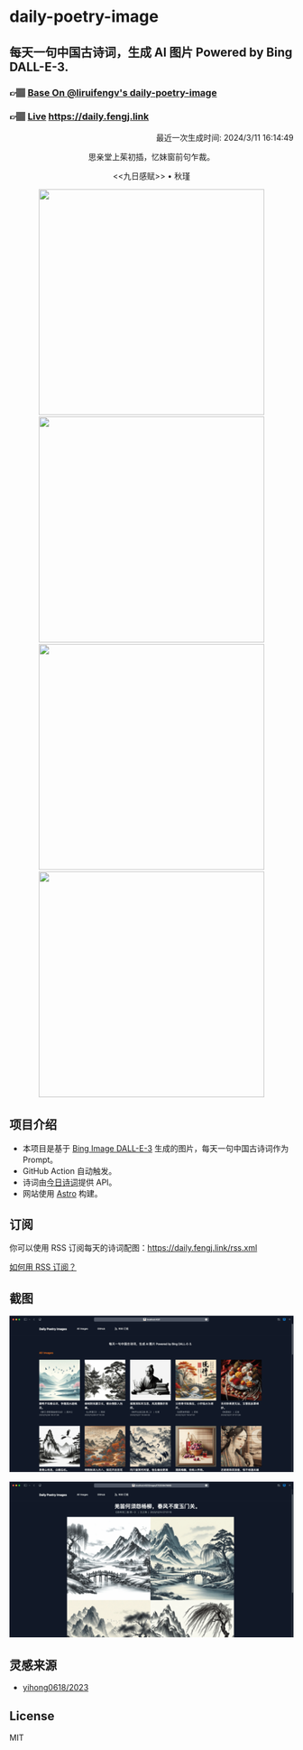 
# daily-poetry-image

## 每天一句中国古诗词，生成 AI 图片 Powered by Bing DALL-E-3.

### 👉🏽 [Base On @liruifengv's daily-poetry-image](https://github.com/liruifengv/daily-poetry-image)

### 👉🏽 [Live](https://daily.fengj.link) https://daily.fengj.link

<p align="right">
  最近一次生成时间: 2024/3/11 16:14:49
</p>
<p align="center">
思亲堂上茱初插，忆妹窗前句乍裁。
</p>
<p align="center">
<<九日感赋>> • 秋瑾
</p>
<p align="center">
<img src="https://tse1.mm.bing.net/th/id/OIG4.nx1kwUXSKRqD5TnEr1lM" height="400" width="400" />
<img src="https://tse2.mm.bing.net/th/id/OIG4.6_X9MBUQqi9T_9ayS90H" height="400" width="400" />
<img src="https://tse1.mm.bing.net/th/id/OIG4.QShImgqdPIj8UcPgcgBi" height="400" width="400" />
<img src="https://tse3.mm.bing.net/th/id/OIG4.rx9wz5uN2r558wGJEpS5" height="400" width="400" />
</p>

## 项目介绍

-   本项目是基于 [Bing Image DALL-E-3](https://www.bing.com/images/create) 生成的图片，每天一句中国古诗词作为 Prompt。
-   GitHub Action 自动触发。
-   诗词由[今日诗词](https://www.jinrishici.com/)提供 API。
-   网站使用 [Astro](https://astro.build) 构建。

## 订阅

你可以使用 RSS 订阅每天的诗词配图：https://daily.fengj.link/rss.xml

[如何用 RSS 订阅？](https://zhuanlan.zhihu.com/p/55026716)

## 截图

![图片列表](./screenshots/Snipaste_2023-12-28_21-00-26.png)

![图片详情](./screenshots/Snipaste_2023-12-28_21-00-53.png)

## 灵感来源

-   [yihong0618/2023](https://github.com/yihong0618/2023)

## License

MIT
